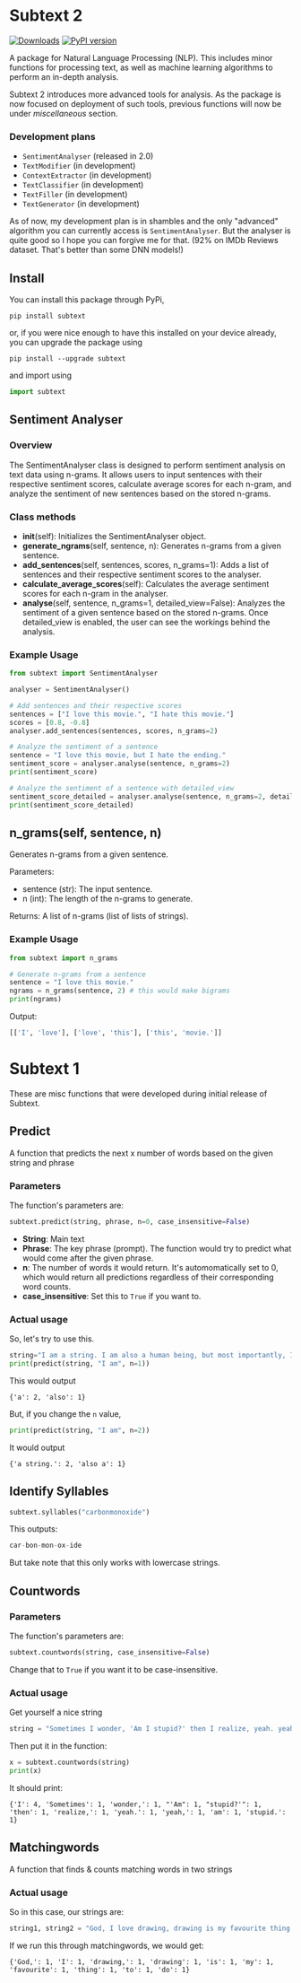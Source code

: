 # Subtext 2 
[![Downloads](https://pepy.tech/badge/subtext)](https://pepy.tech/project/subtext)
[![PyPI version](https://badge.fury.io/py/Subtext.svg)](https://badge.fury.io/py/Subtext)

A package for Natural Language Processing (NLP). This includes minor functions for processing text, as well as machine learning algorithms to perform an in-depth analysis.

Subtext 2 introduces more advanced tools for analysis. As the package is now focused on deployment of such tools, previous functions will now be under *miscellaneous* section.

### Development plans
- `SentimentAnalyser` (released in 2.0)
- `TextModifier` (in development)
- `ContextExtractor` (in development)
- `TextClassifier` (in development)
- `TextFiller` (in development)
- `TextGenerator` (in development)



As of now, my development plan is in shambles and the only "advanced" algorithm you can currently access is `SentimentAnalyser`. But the analyser is quite good so I hope you can forgive me for that. (92% on IMDb Reviews dataset. That's better than some DNN models!)

## Install
You can install this package through PyPi,
```
pip install subtext
```
or, if you were nice enough to have this installed on your device already, you can upgrade the package using
```
pip install --upgrade subtext
```

and import using
```py
import subtext
```
## Sentiment Analyser
### Overview
The SentimentAnalyser class is designed to perform sentiment analysis on text data using n-grams. It allows users to input sentences with their respective sentiment scores, calculate average scores for each n-gram, and analyze the sentiment of new sentences based on the stored n-grams.
### Class methods
- __init__(self):
Initializes the SentimentAnalyser object.
- __generate_ngrams__(self, sentence, n):
Generates n-grams from a given sentence.
- __add_sentences__(self, sentences, scores, n_grams=1):
Adds a list of sentences and their respective sentiment scores to the analyser.
- __calculate_average_scores__(self):
Calculates the average sentiment scores for each n-gram in the analyser.
- __analyse__(self, sentence, n_grams=1, detailed_view=False):
Analyzes the sentiment of a given sentence based on the stored n-grams. Once detailed_view is enabled, the user can see the workings behind the analysis.

### Example Usage
```py
from subtext import SentimentAnalyser

analyser = SentimentAnalyser()

# Add sentences and their respective scores
sentences = ["I love this movie.", "I hate this movie."]
scores = [0.8, -0.8]
analyser.add_sentences(sentences, scores, n_grams=2)

# Analyze the sentiment of a sentence
sentence = "I love this movie, but I hate the ending."
sentiment_score = analyser.analyse(sentence, n_grams=2)
print(sentiment_score)

# Analyze the sentiment of a sentence with detailed_view
sentiment_score_detailed = analyser.analyse(sentence, n_grams=2, detailed_view=True)
print(sentiment_score_detailed)
```

## n_grams(self, sentence, n)
Generates n-grams from a given sentence.

Parameters:
- sentence (str): The input sentence.
- n (int): The length of the n-grams to generate.

Returns:
A list of n-grams (list of lists of strings).
### Example Usage
```py
from subtext import n_grams

# Generate n-grams from a sentence
sentence = "I love this movie."
ngrams = n_grams(sentence, 2) # this would make bigrams
print(ngrams)
```
Output:
```py
[['I', 'love'], ['love', 'this'], ['this', 'movie.']]
```

# Subtext 1
These are misc functions that were developed during initial release of Subtext.

## Predict
A function that predicts the next x number of words based on the given string and phrase
### Parameters
The function's parameters are:
```python
subtext.predict(string, phrase, n=0, case_insensitive=False)
```
* **String**: Main text
* **Phrase**: The key phrase (prompt). The function would try to predict what would come after the given phrase.
* **n**: The number of words it would return. It's automomatically set to 0, which would return all predictions regardless of their corresponding word counts.
* **case_insensitive**: Set this to ```True``` if you want to.

### Actual usage
So, let's try to use this.
```python
string="I am a string. I am also a human being, but most importantly, I am a string."
print(predict(string, "I am", n=1))
```
This would output

```
{'a': 2, 'also': 1}
```

But, if you change the ```n``` value,
```python
print(predict(string, "I am", n=2))
```
It would output
```
{'a string.': 2, 'also a': 1}
```

## Identify Syllables
```python
subtext.syllables("carbonmonoxide")
```
This outputs:
```python
car-bon-mon-ox-ide
```
But take note that this only works with lowercase strings.

## Countwords
### Parameters
The function's parameters are:
```python
subtext.countwords(string, case_insensitive=False)
```
Change that to ```True```  if you want it to be case-insensitive.

### Actual usage
Get yourself a nice string
```python
string = "Sometimes I wonder, 'Am I stupid?' then I realize, yeah. yeah, I am stupid."
```

Then put it in the function:
```python
x = subtext.countwords(string)
print(x)
```
It should print:
```
{'I': 4, 'Sometimes': 1, 'wonder,': 1, "'Am": 1, "stupid?'": 1, 'then': 1, 'realize,': 1, 'yeah.': 1, 'yeah,': 1, 'am': 1, 'stupid.': 1}
```

## Matchingwords
A function that finds & counts matching words in two strings

### Actual usage
So in this case, our strings are:
```python
string1, string2 = "God, I love drawing, drawing is my favourite thing to do", "God, I hate drawing, drawing is my least favourite thing to do"
```

If we run this through matchingwords, we would get:
```
{'God,': 1, 'I': 1, 'drawing,': 1, 'drawing': 1, 'is': 1, 'my': 1, 'favourite': 1, 'thing': 1, 'to': 1, 'do': 1}
```
